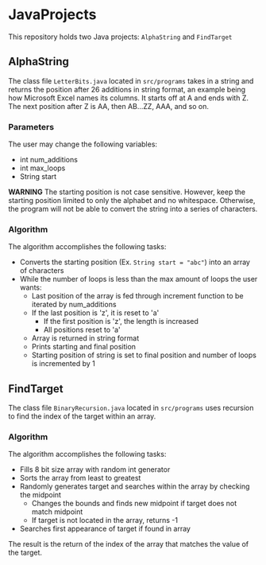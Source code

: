 # JavaProjects #
This repository holds two Java projects: `AlphaString` and `FindTarget`

## AlphaString ##
The class file `LetterBits.java` located in `src/programs` takes in a string and returns the position after 26 additions in string format, an example being how Microsoft Excel names its columns. It starts off at A and ends with Z. The next position after Z is AA, then AB...ZZ, AAA, and so on. 

### Parameters ###
The user may change the following variables:

* int num_additions
* int max_loops
* String start

**WARNING**
The starting position is not case sensitive. However, keep the starting position limited to only the alphabet and no whitespace. Otherwise, the program will not be able to convert the string into a series of characters.

### Algorithm ###
The algorithm accomplishes the following tasks:

* Converts the starting position (Ex. `String start = "abc"`) into an array of characters
* While the number of loops is less than the max amount of loops the user wants:
    * Last position of the array is fed through increment function to be iterated by num_additions
    * If the last position is 'z', it is reset to 'a'
        * If the first position is 'z', the length is increased
        * All positions reset to 'a'
    * Array is returned in string format
    * Prints starting and final position
    * Starting position of string is set to final position and number of loops is incremented by 1

## FindTarget ##
The class file `BinaryRecursion.java` located in `src/programs` uses recursion to find the index of the target within an array.

### Algorithm ###
The algorithm accomplishes the following tasks:

* Fills 8 bit size array with random int generator
* Sorts the array from least to greatest
* Randomly generates target and searches within the array by checking the midpoint
    * Changes the bounds and finds new midpoint if target does not match midpoint
    * If target is not located in the array, returns -1
* Searches first appearance of target if found in array

The result is the return of the index of the array that matches the value of the target.
